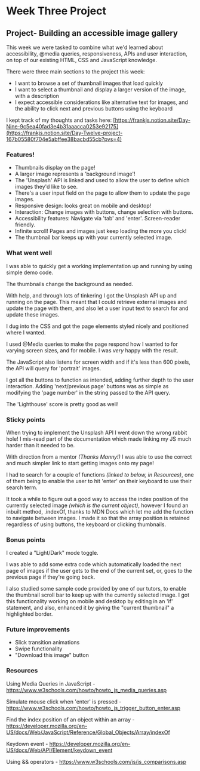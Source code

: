# Week Three Project

## Project- Building an accessible image gallery

This week we were tasked to combine what we'd learned about accessibility, @media queries, responsiveness, APIs and user interaction, on top of our existing HTML, CSS and JavaScript knowledge.

There were three main sections to the project this week:

- I want to browse a set of thumbnail images that load quickly
- I want to select a thumbnail and display a larger version of the image, with a description
- I expect accessible considerations like alternative text for images, and the ability to click next and previous buttons using the keyboard

I kept track of my thoughts and tasks here: [https://frankjs.notion.site/Day-Nine-9c5ea40fad3e4b31aaacca0253e92175](https://frankjs.notion.site/Day-Twelve-project-167b05580f704e5abffee38bacbd55cb?pvs=4)

### Features!

- Thumbnails display on the page!
- A larger image represents a 'background image'!
- The 'Unsplash' API is linked and used to allow the user to define which images they'd like to see.
- There's a user input field on the page to allow them to update the page images.
- Responsive design: looks great on mobile and desktop!
- Interaction: Change images with buttons, change selection with buttons.
- Accessibility features: Navigate via 'tab' and 'enter'. Screen-reader friendly.
- Infinite scroll! Pages and images just keep loading the more you click!
- The thumbnail bar keeps up with your currently selected image.

### What went well

I was able to quickly get a working implementation up and running by using simple demo code.

The thumbnails change the background as needed.

With help, and through lots of tinkering I got the Unsplash API up and running on the page. This meant that I could retrieve external images and update the page with them, and also let a user input text to search for and update these images.

I dug into the CSS and got the page elements styled nicely and positioned where I wanted.

I used @Media queries to make the page respond how I wanted to for varying screen sizes, and for mobile. I was _very_ happy with the result.

The JavaScript also listens for screen width and if it's less than 600 pixels, the API will query for 'portrait' images.

I got all the buttons to function as intended, adding further depth to the user interaction. Adding 'next/previous page' buttons was as simple as modifying the 'page number' in the string passed to the API query.

The 'Lighthouse' score is pretty good as well!

### Sticky points

When trying to implement the Unsplash API I went down the wrong rabbit hole! I mis-read part of the documentation which made linking my JS much harder than it needed to be.

With direction from a mentor _(Thanks Manny!)_ I was able to use the correct and much simpler link to start getting images onto my page!

I had to search for a couple of functions _(linked to below, in Resources)_, one of them being to enable the user to hit 'enter' on their keyboard to use their search term.

It took a while to figure out a good way to access the index position of the currently selected image _(which is the current object)_, however I found an inbuilt method, .indexOf, thanks to MDN Docs which let me add the function to navigate between images.
I made it so that the array position is retained regardless of using buttons, the keyboard or clicking thumbnails.

### Bonus points

I created a "Light/Dark" mode toggle.

I was able to add some extra code which automatically loaded the next page of images if the user gets to the end of the current set, or, goes to the previous page if they're going back.

I also studied some sample code provided by one of our tutors, to enable the thumbnail scroll bar to keep up with the currently selected image.
I got this functionality working on mobile and desktop by editing in an 'if' statement, and also, enhanced it by giving the "current thumbnail" a highlighted border.

### Future improvements

- Slick transition animations
- Swipe functionality
- "Download this image" button

### Resources

Using Media Queries in JavaScript - https://www.w3schools.com/howto/howto_js_media_queries.asp

Simulate mouse click when 'enter' is pressed - https://www.w3schools.com/howto/howto_js_trigger_button_enter.asp

Find the index position of an object within an array - https://developer.mozilla.org/en-US/docs/Web/JavaScript/Reference/Global_Objects/Array/indexOf

Keydown event - https://developer.mozilla.org/en-US/docs/Web/API/Element/keydown_event

Using && operators - https://www.w3schools.com/js/js_comparisons.asp
